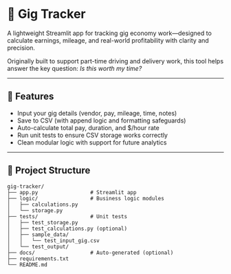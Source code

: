 # 🎸 Gig Tracker

A lightweight Streamlit app for tracking gig economy work—designed to calculate earnings, mileage, and real-world profitability with clarity and precision.

Originally built to support part-time driving and delivery work, this tool helps answer the key question: _Is this worth my time?_

---

## 🚀 Features

- Input your gig details (vendor, pay, mileage, time, notes)
- Save to CSV (with append logic and formatting safeguards)
- Auto-calculate total pay, duration, and $/hour rate
- Run unit tests to ensure CSV storage works correctly
- Clean modular logic with support for future analytics

---

## 📂 Project Structure
```
gig-tracker/
├── app.py                 # Streamlit app
├── logic/                 # Business logic modules
│   ├── calculations.py
│   └── storage.py
├── tests/                 # Unit tests
│   ├── test_storage.py
│   ├── test_calculations.py (optional)
│   ├── sample_data/
│   │   └── test_input_gig.csv
│   └── test_output/
├── docs/                  # Auto-generated (optional)
├── requirements.txt
└── README.md
```